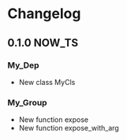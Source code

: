 # Changelog

## 0.1.0 NOW_TS

### My_Dep
- New class MyCls

### My_Group
- New function expose
- New function expose_with_arg
